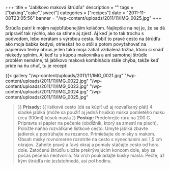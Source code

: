 +++
title = "Jablkovo maková štrúdľa"
description = ""
tags = ["baking","cake","sweet"]
categories = ["recipes"]
date = "2011-11-08T23:05:56"
banner = "/wp-content/uploads/2011/11/IMG_0025.jpg"
+++

Štrúdľa patrí k mojím najobľúbenejším koláčom. Najlepšie na nej je, že sa dá pripraviť tak rýchlo, ako sa stihne aj zjesť. Aj keď je to tak trochu
s podvodom, lebo nerátam s výrobou cesta. Robiť to pravé cesto na štrúdľu ako moja babka kedysi,
otrieskať ho o stôl a potom povyťahovať na papierovo tenký obrus je len taká moja zatiaľ vzdialená
túžba, ktorú si snáď niekedy splním. Aj keď tu s kúpou makovníka a ani samotnej štrúdle problém
nemáme, tá jablkovo maková kombinácia stále chýba, takže keď príde na ňu chuť, tu je recept:

{{< gallery
    "/wp-content/uploads/2011/11/IMG_0021.jpg"
    "/wp-content/uploads/2011/11/IMG_0022.jpg"
    "/wp-content/uploads/2011/11/IMG_0023.jpg"
    "/wp-content/uploads/2011/11/IMG_0024.jpg"
    "/wp-content/uploads/2011/11/IMG_0025.jpg"
>}}
**Prísady:**
{{ lístkové cesto (dá sa kúpiť už aj rozvaľkaný plát)
4 sladké jablká (môže sa použiť aj jedná hruška)
miska pomletého maku (cca 300ml)
kúsok masla }}
**Postup:**
Predohrejte rúru na 200 C. Pripravte si papier na pečenie (obdĺžnik, ktorý sa zmestí na plech).
Položte naňho rozváľkané lístkové cesto. Umyté jablká zbavte jadierok a postrúhajte na rezance.
Primiešajte do misky s makom. Obsah misky rovnomerne rozotrite na cesto s vynechaním asi 1,5 cm
okrajov. Zahnite pravý a ľavý okraj a pomaly stáčajte cesto od hora dole. Zatočenú štrúdľu uložte
prekrývajúcim koncom dole, aby sa počas pečenia neotvorila. Na vrch poukladajte kúsky masla. Pečte,
až kým štrúdľa nie jezlatohnedá, asi pol hodinu.
